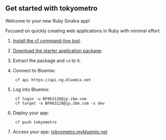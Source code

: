 Get started with tokyometro
-----------------------------------
Welcome to your new Ruby Sinatra app!

Focused on quickly creating web applications in Ruby with minimal effort.

1. [Install the cf command-line tool](https://www.ng.bluemix.net/docs/#starters/BuildingWeb.html#install_cf).
2. [Download the starter application package](https://ace.ng.bluemix.net:443/rest/../rest/apps/1b0ab2ae-b6d5-4ff2-968a-5098eea815ce/starter-download).
3. Extract the package and `cd` to it.
4. Connect to Bluemix:

		cf api https://api.ng.bluemix.net

5. Log into Bluemix:

		cf login -u BF063126@jp.ibm.com
		cf target -o BF063126@jp.ibm.com -s dev

6. Deploy your app:

		cf push tokyometro

7. Access your app: [tokyometro.mybluemix.net](//tokyometro.mybluemix.net)
